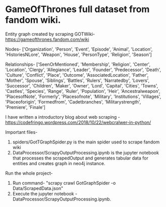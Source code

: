 # GameOfThrones full dataset from fandom wiki.
Entity graph created by scraping GOTWiki- https://gameofthrones.fandom.com/wiki

Nodes-       ['Organization', 'Person', 'Event', 'Episode', 'Animal', 'Location',
             'HistoriesNLore', 'Weapon', 'House', 'PersonType', 'Religion',
             'Season']
       
Relationships- ['SeenOrMentioned', 'Membership', 'Religion', 'Center', 'Location',
       'Clergy', 'Allegiance', 'Leader', 'Founder', 'Predecessor',
       'Death', 'Culture', 'Conflict', 'Place', 'Outcome',
       'AssociatedLocation', 'Father', 'Mother', 'Spouse', 'Siblings',
       'Battles', 'Rulers', 'Narratedby', 'Lovers', 'Successor',
       'Children', 'Maker', 'Owner', 'Lord', 'Capital', 'Cities', 'Towns',
       'Castles', 'Species', 'Range', 'Ruler', 'Population', 'Heir',
       'Ancestralweapon', 'PlacesofNote', 'Formerly', 'Placesofnote',
       'Military', 'Institutions', 'Villages', 'Placeoforigin',
       'Formedfrom', 'Cadetbranches', 'Militarystrength', 'Premiere',
       'Finale']

I have written a introductory blog about web scraping - https://codefringo.wordpress.com/2018/10/22/webcralwer-in-python/

Important files-
1. spiders/GotTGraphSpider.py is the main spider used to scrape fandom wiki
2. DataProcessor/ScrapyOutputProcessing.ipynb is the jupyter notebook that processes the scrapedOutput and generates tabular data for entities and creates graph in neo4j instance.

Run the whole project-
1. Run command- "scrapy crawl GotGraphSpider -o Data/ScrapedData.json"
2. Execute the jupyter notebook - DataProcessor/ScrapyOutputProcessing.ipynb.
